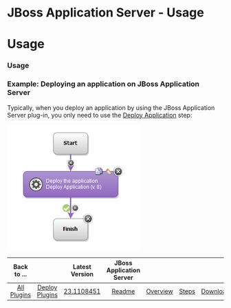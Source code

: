 
JBoss Application Server - Usage
================================

# Usage



### Usage




 


### Example: Deploying an application on JBoss Application Server


Typically, when you deploy an application by using the JBoss Application Server plug-in, you only need to use the [Deploy Application](https://www.urbancode.com/plugindoc/ibmucd/jboss-application-server-plug/jboss-application-server-plug/steps/#deploy_application) step:


[![deployjboss](deployjboss.gif)](deployjboss.gif)




|Back to ...||Latest Version|JBoss Application Server ||||
| :---: | :---: | :---: | :---: | :---: | :---: | :---: |
|[All Plugins](../../index.md)|[Deploy Plugins](../README.md)|[23.1108451](https://raw.githubusercontent.com/UrbanCode/IBM-UCD-PLUGINS/main/files/JBoss/JBoss-23.1108451.zip)|[Readme](README.md)|[Overview](overview.md)|[Steps](steps.md)|[Downloads](downloads.md)|
